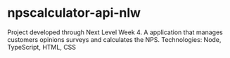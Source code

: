 # npscalculator-api-nlw

Project developed through Next Level Week 4. A application that manages customers opinions surveys and calculates the NPS.
Technologies: Node, TypeScript, HTML, CSS
